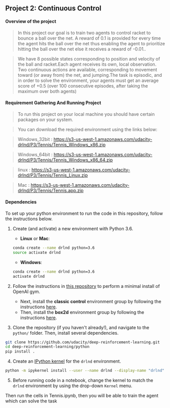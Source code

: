 
## Project 2: Continuous Control


#### Overview of the project
> In this project our goal is to train two agents to control racket to bounce a ball over the net. A reward of 0.1 is provided for every time the agent hits the ball over the net thus enabling the agent to prioritize hitting the ball over the net else it receives a reward of -0.01.. 

> We have 8 possible states corresponding to position and velocity of the ball and racket.Each agent receives its own, local observation. Two continuous actions are available, corresponding to movement toward (or away from) the net, and jumping.The task is episodic, and in order to solve the environment, your agents must get an average score of +0.5 (over 100 consecutive episodes, after taking the maximum over both agents)

#### Requirement Gathering And Running Project

> To run this project on your local machine you should have certain packages on your system. 

> You can download the required environment using the links below: 

> Windows_32bit : https://s3-us-west-1.amazonaws.com/udacity-drlnd/P3/Tennis/Tennis_Windows_x86.zip

> Windows_64bit : https://s3-us-west-1.amazonaws.com/udacity-drlnd/P3/Tennis/Tennis_Windows_x86_64.zip

> linux : https://s3-us-west-1.amazonaws.com/udacity-drlnd/P3/Tennis/Tennis_Linux.zip

> Mac : https://s3-us-west-1.amazonaws.com/udacity-drlnd/P3/Tennis/Tennis.app.zip


#### Dependencies

To set up your python environment to run the code in this repository, follow the instructions below.

1. Create (and activate) a new environment with Python 3.6.

	- __Linux__ or __Mac__: 
	```bash
	conda create --name drlnd python=3.6
	source activate drlnd
	```
	- __Windows__: 
	```bash
	conda create --name drlnd python=3.6 
	activate drlnd
	```
	
2. Follow the instructions in [this repository](https://github.com/openai/gym) to perform a minimal install of OpenAI gym.  
	- Next, install the **classic control** environment group by following the instructions [here](https://github.com/openai/gym#classic-control).
	- Then, install the **box2d** environment group by following the instructions [here](https://github.com/openai/gym#box2d).
	
3. Clone the repository (if you haven't already!), and navigate to the `python/` folder.  Then, install several dependencies.
```bash
git clone https://github.com/udacity/deep-reinforcement-learning.git
cd deep-reinforcement-learning/python
pip install .
```

4. Create an [IPython kernel](http://ipython.readthedocs.io/en/stable/install/kernel_install.html) for the `drlnd` environment.  
```bash
python -m ipykernel install --user --name drlnd --display-name "drlnd"
```

5. Before running code in a notebook, change the kernel to match the `drlnd` environment by using the drop-down `Kernel` menu.

Then run the cells in Tennis.ipynb, then you will be able to train the agent which can solve the task
